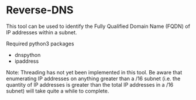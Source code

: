 # Reverse-DNS
This tool can be used to identify the Fully Qualified Domain Name (FQDN) of IP addresses within a subnet. 

Required python3 packages
- dnspython
- ipaddress

Note: Threading has not yet been implemented in this tool. Be aware that enumerating IP addresses on anything greater than 
a /16 subnet (i.e. the quantity of IP addresses is greater than the total IP addresses in a /16 subnet) will take quite a 
while to complete.

